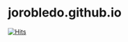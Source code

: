 # jorobledo.github.io

[![Hits](https://hits.seeyoufarm.com/api/count/incr/badge.svg?url=https%3A%2F%2Fjorobledo.github.io&count_bg=%2379C83D&title_bg=%23555555&icon=&icon_color=%23E7E7E7&title=hits&edge_flat=false)](https://hits.seeyoufarm.com)
